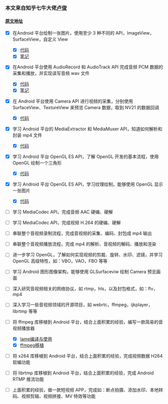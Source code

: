 ### **本文来自知乎七牛大佬**[卢俊](https://www.zhihu.com/people/jhuster)  
#### [原文地址](https://zhuanlan.zhihu.com/p/28518637)  
 - [x] 在Android 平台绘制一张图片，使用至少 3 种不同的 API，ImageView，SurfaceView，自定义 View
   - [x] [代码](https://github.com/yetote/StudyNote/tree/master/VideoDemo1)
   - [x] [笔记](https://github.com/yetote/StudyNote/blob/master/VideoDemo1/音视频学习计划1.md)
 - [x] 在Android 平台使用 AudioRecord 和 AudioTrack API 完成音频 PCM 数据的采集和播放，并实现读写音频 wav 文件
   - [x] [代码](https://github.com/yetote/StudyNote/tree/master/VideoDemo3)
   - [x] [笔记](https://github.com/yetote/StudyNote/blob/master/VideoDemo3/AudioRecord和AudioTrack.md)
- [x] 在 Android 平台使用 Camera API 进行视频的采集，分别使用 SurfaceView、TextureView 来预览 Camera 数据，取到 NV21 的数据回调
   - [x] [代码](https://github.com/yetote/StudyNote/tree/master/VideoDemo4)
- [x] 学习 Android 平台的 MediaExtractor 和 MediaMuxer API，知道如何解析和封装 mp4 文件
   - [x] [代码](https://github.com/yetote/StudyNote/tree/master/VideoDemo5)
- [x] 学习 Android 平台 OpenGL ES API，了解 OpenGL 开发的基本流程，使用 OpenGL 绘制一个三角形
   - [x] [代码](https://github.com/yetote/StudyNote/tree/master/VideoDemo6)
- [x] 学习 Android 平台 OpenGL ES API，学习纹理绘制，能够使用 OpenGL 显示一张图片
   - [x] [代码](https://github.com/yetote/StudyNote/tree/master/VideoDemo7)
- [ ] 学习 MediaCodec API，完成音频 AAC 硬编、硬解
- [ ] 学习 MediaCodec API，完成视频 H.264 的硬编、硬解
- [ ] 串联整个音视频录制流程，完成音视频的采集、编码、封包成 mp4 输出
- [ ] 串联整个音视频播放流程，完成 mp4 的解析、音视频的解码、播放和渲染
- [ ] 进一步学习 OpenGL，了解如何实现视频的剪裁、旋转、水印、滤镜，并学习 OpenGL 高级特性，如：VBO，VAO，FBO 等等
- [ ] 学习 Android 图形图像架构，能够使用 GLSurfaceviw 绘制 Camera 预览画面
- [ ] 深入研究音视频相关的网络协议，如 rtmp，hls，以及封包格式，如：flv，mp4
- [ ] 深入学习一些音视频领域的开源项目，如 webrtc，ffmpeg，ijkplayer，librtmp 等等
- [ ] 将 ffmpeg 库移植到 Android 平台，结合上面积累的经验，编写一款简易的音视频播放器
    - [x] [lame编译与使用](https://github.com/yetote/StudyNote/tree/master/LameDemo)
    - [x] [ffmpeg移植](https://github.com/yetote/StudyNote/tree/master/ffmpeg-4.0.2) 
- [ ] 将 x264 库移植到 Android 平台，结合上面积累的经验，完成视频数据 H264 软编功能
- [ ] 将 librtmp 库移植到 Android 平台，结合上面积累的经验，完成 Android RTMP 推流功能
- [ ] 上面积累的经验，做一款短视频 APP，完成如：断点拍摄、添加水印、本地转码、视频剪辑、视频拼接、MV 特效等功能
   
